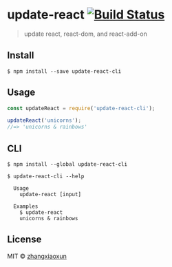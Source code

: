 # update-react [![Build Status](https://travis-ci.org/hermaproditus/update-react.svg?branch=master)](https://travis-ci.org/hermaproditus/update-react)

> update react, react-dom, and react-add-on


## Install

```
$ npm install --save update-react-cli
```


## Usage

```js
const updateReact = require('update-react-cli');

updateReact('unicorns');
//=> 'unicorns & rainbows'
```


## CLI

```
$ npm install --global update-react-cli
```

```
$ update-react-cli --help

  Usage
    update-react [input]

  Examples
    $ update-react
    unicorns & rainbows
```


## License

MIT © [zhangxiaoxun](http://blog.dameibi.com)

